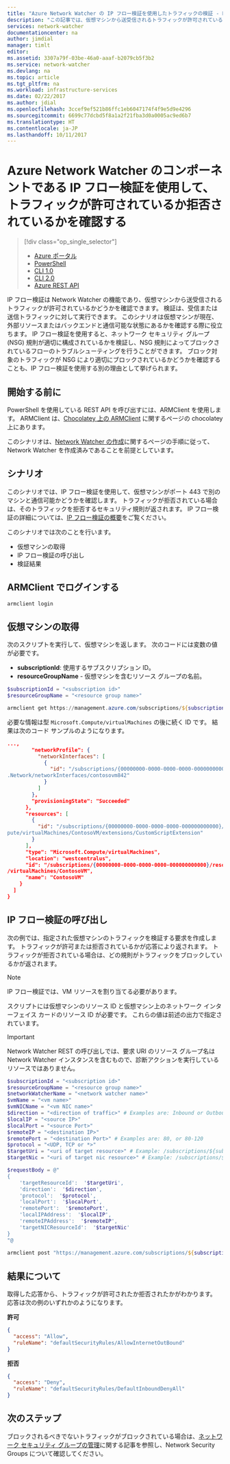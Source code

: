 ```yaml
---
title: "Azure Network Watcher の IP フロー検証を使用したトラフィックの検証 - REST | Microsoft Docs"
description: "この記事では、仮想マシンから送受信されるトラフィックが許可されているか拒否されているかを確認する方法について説明します"
services: network-watcher
documentationcenter: na
author: jimdial
manager: timlt
editor: 
ms.assetid: 3307a79f-03be-46a0-aaaf-b2079cb5f3b2
ms.service: network-watcher
ms.devlang: na
ms.topic: article
ms.tgt_pltfrm: na
ms.workload: infrastructure-services
ms.date: 02/22/2017
ms.author: jdial
ms.openlocfilehash: 3ccef9ef521b86ffc1eb6047174f4f9e5d9e4296
ms.sourcegitcommit: 6699c77dcbd5f8a1a2f21fba3d0a0005ac9ed6b7
ms.translationtype: HT
ms.contentlocale: ja-JP
ms.lasthandoff: 10/11/2017
---
```

# <a name="check-if-traffic-is-allowed-or-denied-with-ip-flow-verify-a-component-of-azure-network-watcher"></a>Azure Network Watcher のコンポーネントである IP フロー検証を使用して、トラフィックが許可されているか拒否されているかを確認する

> [!div class="op_single_selector"]
> - [Azure ポータル](network-watcher-check-ip-flow-verify-portal.md)
> - [PowerShell](network-watcher-check-ip-flow-verify-powershell.md)
> - [CLI 1.0](network-watcher-check-ip-flow-verify-cli-nodejs.md)
> - [CLI 2.0](network-watcher-check-ip-flow-verify-cli.md)
> - [Azure REST API](network-watcher-check-ip-flow-verify-rest.md)


IP フロー検証は Network Watcher の機能であり、仮想マシンから送受信されるトラフィックが許可されているかどうかを確認できます。 検証は、受信または送信トラフィックに対して実行できます。 このシナリオは仮想マシンが現在、外部リソースまたはバックエンドと通信可能な状態にあるかを確認する際に役立ちます。 IP フロー検証を使用すると、ネットワーク セキュリティ グループ (NSG) 規則が適切に構成されているかを検証し、NSG 規則によってブロックされているフローのトラブルシューティングを行うことができます。 ブロック対象のトラフィックが NSG により適切にブロックされているかどうかを確認することも、IP フロー検証を使用する別の理由として挙げられます。

## <a name="before-you-begin"></a>開始する前に

PowerShell を使用している REST API を呼び出すには、ARMClient を使用します。 ARMClient は、[Chocolatey 上の ARMClient](https://chocolatey.org/packages/ARMClient) に関するページの chocolatey 上にあります。

このシナリオは、[Network Watcher の作成](network-watcher-create.md)に関するページの手順に従って、Network Watcher を作成済みであることを前提としています。

## <a name="scenario"></a>シナリオ

このシナリオでは、IP フロー検証を使用して、仮想マシンがポート 443 で別のマシンと通信可能かどうかを確認します。 トラフィックが拒否されている場合は、そのトラフィックを拒否するセキュリティ規則が返されます。 IP フロー検証の詳細については、[IP フロー検証の概要](network-watcher-ip-flow-verify-overview.md)をご覧ください。

このシナリオでは次のことを行います。

* 仮想マシンの取得
* IP フロー検証の呼び出し
* 検証結果

## <a name="log-in-with-armclient"></a>ARMClient でログインする

```PowerShell
armclient login
```

## <a name="retrieve-a-virtual-machine"></a>仮想マシンの取得

次のスクリプトを実行して、仮想マシンを返します。 次のコードには変数の値が必要です。

* **subscriptionId**: 使用するサブスクリプション ID。
* **resourceGroupName** - 仮想マシンを含むリソース グループの名前。

```powershell
$subscriptionId = "<subscription id>"
$resourceGroupName = "<resource group name>"

armclient get https://management.azure.com/subscriptions/${subscriptionId}/ResourceGroups/${resourceGroupName}/providers/Microsoft.Compute/virtualMachines?api-version=2015-05-01-preview
```

必要な情報は型 `Microsoft.Compute/virtualMachines` の後に続く ID です。 結果は次のコード サンプルのようになります。

```json
...,
        "networkProfile": {
          "networkInterfaces": [
            {
              "id": "/subscriptions/{00000000-0000-0000-0000-000000000000}/resourceGroups/ContosoExampleRG/providers/Microsoft
.Network/networkInterfaces/contosovm842"
            }
          ]
        },
        "provisioningState": "Succeeded"
      },
      "resources": [
        {
          "id": "/subscriptions/{00000000-0000-0000-0000-000000000000}/resourceGroups/ContosoExampleRG/providers/Microsoft.Com
pute/virtualMachines/ContosoVM/extensions/CustomScriptExtension"
        }
      ],
      "type": "Microsoft.Compute/virtualMachines",
      "location": "westcentralus",
      "id": "/subscriptions/{00000000-0000-0000-0000-000000000000}/resourceGroups/ContosoExampleRG/providers/Microsoft.Compute
/virtualMachines/ContosoVM",
      "name": "ContosoVM"
    }
  ]
}
```

## <a name="call-ip-flow-verify"></a>IP フロー検証の呼び出し

次の例では、指定された仮想マシンのトラフィックを検証する要求を作成します。 トラフィックが許可または拒否されているかが応答により返されます。 トラフィックが拒否されている場合は、どの規則がトラフィックをブロックしているかが返されます。

> [!NOTE]
> IP フロー検証では、VM リソースを割り当てる必要があります。

スクリプトには仮想マシンのリソース ID と仮想マシン上のネットワーク インターフェイス カードのリソース ID が必要です。 これらの値は前述の出力で指定されています。

> [!Important]
> Network Watcher REST の呼び出しでは、要求 URI のリソース グループ名は Network Watcher インスタンスを含むもので、診断アクションを実行しているリソースではありません。

```powershell
$subscriptionId = "<subscription id>"
$resourceGroupName = "<resource group name>"
$networkWatcherName = "<network watcher name>"
$vmName = "<vm name>"
$vmNICName = "<vm NIC name>"
$direction = "<direction of traffic>" # Examples are: Inbound or Outbound
$localIP = "<source IP>"
$localPort = "<source Port>"
$remoteIP = "<destination IP>"
$remotePort = "<destination Port>" # Examples are: 80, or 80-120
$protocol = "<UDP, TCP or *>"
$targetUri = "<uri of target resource>" # Example: /subscriptions/${subscriptionId}/resourceGroups/${resourceGroupName}/providers/Microsoft.compute/virtualMachine/${vmName}
$targetNic = "<uri of target nic resource>" # Example: /subscriptions/${subscriptionId}/resourceGroups/${resourceGroupName}/providers/Microsoft.Network/networkInterfaces/${vmNICName}

$requestBody = @"
{
    'targetResourceId':  '$targetUri',
    'direction':  '$direction',
    'protocol':  '$protocol',
    'localPort':  '$localPort',
    'remotePort':  '$remotePort',
    'localIPAddress':  '$localIP',
    'remoteIPAddress':  '$remoteIP',
    'targetNICResourceId':  '$targetNic'
}
"@
        
armclient post "https://management.azure.com/subscriptions/${subscriptionId}/ResourceGroups/${resourceGroupName}/providers/Microsoft.Network/networkWatchers/${networkWatcherName}/ipFlowVerify?api-version=2016-12-01" $requestBody -verbose
```

## <a name="understanding-the-results"></a>結果について

取得した応答から、トラフィックが許可されたか拒否されたかがわかります。 応答は次の例のいずれかのようになります。

**許可**

```json
{
  "access": "Allow",
  "ruleName": "defaultSecurityRules/AllowInternetOutBound"
}
```

**拒否**

```json
{
  "access": "Deny",
  "ruleName": "defaultSecurityRules/DefaultInboundDenyAll"
}
```

## <a name="next-steps"></a>次のステップ

ブロックされるべきでないトラフィックがブロックされている場合は、[ネットワーク セキュリティ グループの管理](../virtual-network/virtual-network-manage-nsg-arm-portal.md)に関する記事を参照し、Network Security Groups について確認してください。












